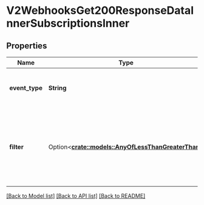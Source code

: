 # V2WebhooksGet200ResponseDataInnerSubscriptionsInner

## Properties

Name | Type | Description | Notes
------------ | ------------- | ------------- | -------------
**event_type** | **String** | Type of event the webhook is subscribed to. | 
**filter** | Option<[**crate::models::AnyOfLessThanGreaterThan**](anyOf<>.md)> | Filters to determine whether the webhook event should be sent. If null, the filter always passes. | 

[[Back to Model list]](../README.md#documentation-for-models) [[Back to API list]](../README.md#documentation-for-api-endpoints) [[Back to README]](../README.md)


